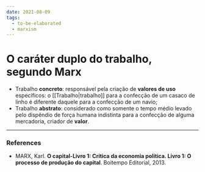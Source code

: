 ```yaml
---
date: 2021-08-09
tags:
  - to-be-elaborated
  - marxism
---
```

# O caráter duplo do trabalho, segundo Marx
* Trabalho **concreto**: responsável pela criação de **valores de uso** específicos: o [[Trabalho|trabalho]] para a confecção de um casaco de linho é diferente daquele para a confecção de um navio; 
* Trabalho **abstrato**: considerado como somente o tempo médio levado pelo dispêndio de força humana indistinta para a confecção de alguma mercadoria, criador de **valor**.  


---
### References
- MARX, Karl. **O capital-Livro 1: Crítica da economia política. Livro 1: O processo de produção do capital**. Boitempo Editorial, 2013.